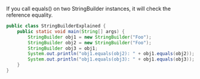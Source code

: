 If you call equals() on two StringBuilder instances, it will check the reference equality.

```java
public class StringBuilderExplained {
    public static void main(String[] args) {
        StringBuilder obj1 = new StringBuilder("Foo");
        StringBuilder obj2 = new StringBuilder("Foo");
        StringBuilder obj3 = obj1;
        System.out.println("obj1.equals(obj2): " + obj1.equals(obj2));
        System.out.println("obj1.equals(obj3): " + obj1.equals(obj3));
    }
}
```
